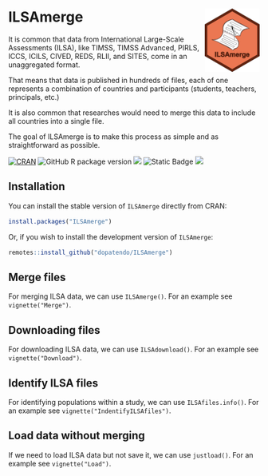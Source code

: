 
<!-- README.md is generated from README.Rmd. Please edit that file -->

# ILSAmerge <img src="man/figures/logo.png" align="right" height="127" alt="" />

It is common that data from International Large-Scale Assessments
(ILSA), like TIMSS, TIMSS Advanced, PIRLS, ICCS, ICILS, CIVED, REDS,
RLII, and SITES, come in an unaggregated format.

That means that data is published in hundreds of files, each of one
represents a combination of countries and participants (students,
teachers, principals, etc.)

It is also common that researches would need to merge this data to
include all countries into a single file.

The goal of ILSAmerge is to make this process as simple and as
straightforward as possible.

<!-- badges: start -->

[![CRAN](https://www.r-pkg.org/badges/version/ILSAmerge)](https://cran.r-project.org/package=ILSAmerge)
![GitHub R package
version](https://img.shields.io/github/r-package/v/dopatendo/ILSAmerge)
[![](https://img.shields.io/badge/lifecycle-stable-brightgreen.svg)](https://lifecycle.r-lib.org/articles/stages.html#stable)
![Static
Badge](https://img.shields.io/badge/dependencies-haven-brightgreen)
[![](https://img.shields.io/badge/doi-10.32614/CRAN.package.ILSAmerge-green.svg)](https://doi.org/10.32614/CRAN.package.ILSAmerge)
<!-- ![![](http://cranlogs.r-pkg.org/badges/grand-total/ILSAmerge?color=blue)](https://cran.r-project.org/package=ILSAmerge)-->
<!-- badges: end -->

## Installation

You can install the stable version of `ILSAmerge` directly from CRAN:

``` r
install.packages("ILSAmerge")
```

Or, if you wish to install the development version of `ILSAmerge`:

``` r
remotes::install_github("dopatendo/ILSAmerge")
```

## Merge files

For merging ILSA data, we can use `ILSAmerge()`. For an example see
`vignette("Merge")`.

## Downloading files

For downloading ILSA data, we can use `ILSAdownload()`. For an example
see `vignette("Download")`.

## Identify ILSA files

For identifying populations within a study, we can use
`ILSAfiles.info()`. For an example see `vignette("IndentifyILSAfiles")`.

## Load data without merging

If we need to load ILSA data but not save it, we can use `justload()`.
For an example see `vignette("Load")`.
